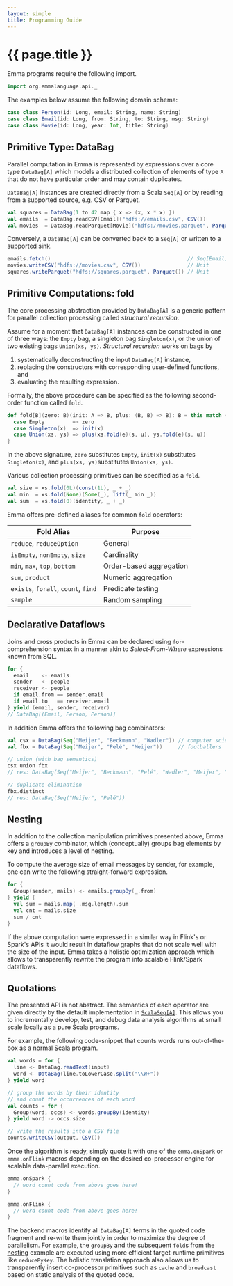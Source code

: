 ```yaml
---
layout: simple
title: Programming Guide
---
```


# {{ page.title }}

Emma programs require the following import.

```scala
import org.emmalanguage.api._
```

The examples below assume the following domain schema: 

```scala
case class Person(id: Long, email: String, name: String)
case class Email(id: Long, from: String, to: String, msg: String)
case class Movie(id: Long, year: Int, title: String)
```

## Primitive Type: DataBag

Parallel computation in Emma is represented by expressions over a core type `DataBag[A]`
which models a distributed collection of elements of type `A`
that do not have particular order and may contain duplicates.

`DataBag[A]` instances are created directly from a Scala `Seq[A]`
or by reading from a supported source, e.g. CSV or Parquet.

```scala
val squares = DataBag(1 to 42 map { x => (x, x * x) })                       // DataBag[(Int, Int)]
val emails  = DataBag.readCSV[Email]("hdfs://emails.csv", CSV())             // DataBag[Email]
val movies  = DataBag.readParquet[Movie]("hdfs://movies.parquet", Parquet()) // DataBag[Movie]
```

Conversely, a `DataBag[A]` can be converted back to a `Seq[A]`
or written to a supported sink. 

```scala
emails.fetch()                                            // Seq[Email]
movies.writeCSV("hdfs://movies.csv", CSV())               // Unit
squares.writeParquet("hdfs://squares.parquet", Parquet()) // Unit
```

## Primitive Computations: fold

The core processing abstraction provided by `DataBag[A]` is a generic pattern for parallel
collection processing called *structural recursion*.

Assume for a moment that `DataBag[A]` instances can be constructed in one of three ways:
the `Empty` bag, a singleton bag `Singleton(x)`, or the union of two existing bags `Union(xs, ys)`.
*Structural recursion* works on bags by

1. systematically deconstructing the input `DataBag[A]` instance, 
2. replacing the constructors with corresponding user-defined functions, and 
3. evaluating the resulting expression.

Formally, the above procedure can be specified as the following second-order function called `fold`.

```scala
def fold[B](zero: B)(init: A => B, plus: (B, B) => B): B = this match {
  case Empty         => zero
  case Singleton(x)  => init(x)
  case Union(xs, ys) => plus(xs.fold(e)(s, u), ys.fold(e)(s, u))
}
```

In the above signature, `zero` substitutes `Empty`,
`init(x)` substitutes `Singleton(x)`,
and `plus(xs, ys)`substitutes `Union(xs, ys)`.

Various collection processing primitives can be specified as a `fold`. 

```scala
val size = xs.fold(0L)(const(1L), _ + _)
val min  = xs.fold(None)(Some(_), lift(_ min _))
val sum  = xs.fold(0)(identity, _ + _)
```

Emma offers pre-defined aliases for common `fold` operators:

Fold Alias                          | Purpose
------------------------------------|-----------------------------
`reduce`, `reduceOption`            | General
`isEmpty`, `nonEmpty`, `size`       | Cardinality
`min`, `max`, `top`, `bottom`       | Order-based aggregation
`sum`, `product`                    | Numeric aggregation
`exists`, `forall`, `count`, `find` | Predicate testing
`sample`                            | Random sampling

## Declarative Dataflows

Joins and cross products in Emma can be declared using `for`-comprehension syntax
in a manner akin to *Select-From-Where* expressions known from SQL. 

```scala
for {
  email    <- emails
  sender   <- people
  receiver <- people
  if email.from == sender.email
  if email.to   == receiver.email
} yield (email, sender, receiver)
// DataBag[(Email, Person, Person)]
```

In addition Emma offers the following bag combinators:

```scala
val csx = DataBag(Seq("Meijer", "Beckmann", "Wadler")) // computer scientists
val fbx = DataBag(Seq("Meijer", "Pelé", "Meijer"))     // footballers

// union (with bag semantics)
csx union fbx
// res: DataBag(Seq("Meijer", "Beckmann", "Pelé", "Wadler", "Meijer", "Meijer"))

// duplicate elimination
fbx.distinct
// res: DataBag(Seq("Meijer", "Pelé"))
```

## Nesting

In addition to the collection manipulation primitives presented above,
Emma offers a `groupBy` combinator, which (conceptually) groups bag elements by key
and introduces a level of nesting. 

To compute the average size of email messages by sender, for example,
one can write the following straight-forward expression. 

```scala 
for {
  Group(sender, mails) <- emails.groupBy(_.from) 
} yield {
  val sum = mails.map(_.msg.length).sum
  val cnt = mails.size
  sum / cnt
}
```

If the above computation were expressed in a similar way in Flink's or Spark's APIs
it would result in dataflow graphs that do not scale well with the size of the input.
Emma takes a holistic optimization approach which allows to transparently rewrite the program
into scalable Flink/Spark dataflows.

## Quotations

The presented API is not abstract. The semantics of each operator are given directly by the
default implementation in
[`ScalaSeq[A]`](emma-language/src/main/scala/org/emmalanguage/api/ScalaSeq.scala).
This allows you to incrementally develop, test, and debug data analysis algorithms
at small scale locally as a pure Scala programs.

For example, the following code-snippet that counts words runs out-of-the-box
as a normal Scala program. 

```scala
val words = for {
  line <- DataBag.readText(input)
  word <- DataBag(line.toLowerCase.split("\\W+"))
} yield word

// group the words by their identity
// and count the occurrences of each word
val counts = for {
  Group(word, occs) <- words.groupBy(identity)
} yield word -> occs.size

// write the results into a CSV file
counts.writeCSV(output, CSV())
```

Once the algorithm is ready, simply quote it with one of the `emma.onSpark` or `emma.onFlink` macros
depending on the desired co-processor engine for scalable data-parallel execution.

```scala
emma.onSpark {
  // word count code from above goes here!
}

emma.onFlink {
  // word count code from above goes here!
}
```

The backend macros identify all `DataBag[A]` terms in the quoted code fragment
and re-write them jointly in order to maximize the degree of parallelism.
For example, the `groupBy` and the subsequent `fold`s from the [nesting](#nesting) example
are executed using more efficient target-runtime primitives like `reduceByKey`.
The holistic translation approach also allows us to transparently insert co-processor primitives
such as `cache` and `broadcast` based on static analysis of the quoted code.
